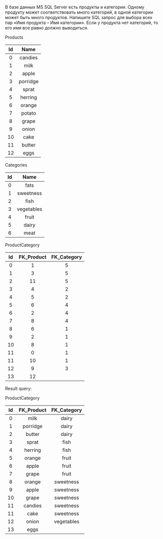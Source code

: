 В базе данных MS SQL Server есть продукты и категории. Одному продукту может соответствовать много категорий, в одной категории может быть много продуктов. Напишите SQL запрос для выбора всех пар «Имя продукта – Имя категории». Если у продукта нет категорий, то его имя все равно должно выводиться.

Products

|  Id |     Name    |
|:---:|:-----------:|
|  0  |	candies     |
|  1  |	milk        |
|  2  |	apple       |
|  3  |	porridge    |
|  4  |	sprat       |
|  5  |	herring     |
|  6  |	orange      |
|  7  |	potato      |
|  8  |	grape       |
|  9  |	onion       |
| 10  | cake        |
| 11  |	butter      |
| 12  |	eggs        |


Categories

|  Id |     Name    |
|:---:|:-----------:|
|  0  |	fats        |
|  1  |	sweetness   |
|  2  |	fish        |
|  3  |	vegetables  |
|  4  |	fruit       |
|  5  |	dairy       |
|  6  |	meat        |


ProductCategory

|  Id | FK_Product  | FK_Category   |
|:---:|:-----------:|:-------------:|
|  0  |	1           | 5             |
|  1  |	3           | 5             |
|  2  |	11          | 5             |
|  3  |	4           | 2             |
|  4  |	5           | 2             |
|  5  |	6           | 4             |
|  6  |	2           | 4             |
|  7  |	8           | 4             |
|  8  |	6           | 1             |
|  9  |	2           | 1             |
| 10  |	8           | 1             |
| 11  |	0           | 1             |
| 11  |	10          | 1             |
| 12  |	9           | 3             |
| 13  |	12          |               |

Result query:

ProductCategory

|  Id | FK_Product  | FK_Category   |
|:---:|:-----------:|:-------------:|
|  0  |	milk        | dairy         |
|  1  |	porridge    | dairy         |
|  2  |	butter      | dairy         |
|  3  |	sprat       | fish          |
|  4  |	herring     | fish          |
|  5  |	orange      | fruit         |
|  6  |	apple       | fruit         |
|  7  |	grape       | fruit         |
|  8  |	orange      | sweetness     |
|  9  |	apple       | sweetness     |
| 10  |	grape       | sweetness     |
| 11  |	candies     | sweetness     |
| 11  |	cake        | sweetness     |
| 12  |	onion       |  vegetables   |
| 13  |	eggs        |               |
